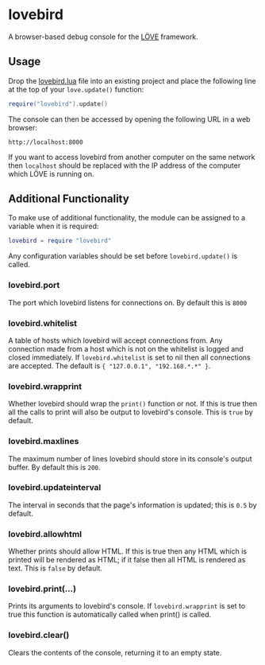 # lovebird
A browser-based debug console for the [LÖVE](http://love2d.org) framework.


## Usage
Drop the [lovebird.lua](lovebird.lua?raw=1) file into an existing project and
place the following line at the top of your `love.update()` function:
```lua
require("lovebird").update()
```
The console can then be accessed by opening the following URL in a web browser:
```
http://localhost:8000
```
If you want to access lovebird from another computer on the same network then
`localhost` should be replaced with the IP address of the computer which LÖVE
is running on.


## Additional Functionality
To make use of additional functionality, the module can be assigned to a
variable when it is required:
```lua
lovebird = require "lovebird"
```
Any configuration variables should be set before `lovebird.update()` is called.

### lovebird.port
The port which lovebird listens for connections on. By default this is `8000`

### lovebird.whitelist
A table of hosts which lovebird will accept connections from. Any connection
made from a host which is not on the whitelist is logged and closed
immediately. If `lovebird.whitelist` is set to nil then all connections are
accepted. The default is `{ "127.0.0.1", "192.168.*.*" }`.

### lovebird.wrapprint
Whether lovebird should wrap the `print()` function or not. If this is true
then all the calls to print will also be output to lovebird's console. This is
`true` by default.

### lovebird.maxlines
The maximum number of lines lovebird should store in its console's output
buffer. By default this is `200`.

### lovebird.updateinterval
The interval in seconds that the page's information is updated; this is `0.5`
by default.

### lovebird.allowhtml
Whether prints should allow HTML. If this is true then any HTML which is
printed will be rendered as HTML; if it false then all HTML is rendered as
text. This is `false` by default.

### lovebird.print(...)
Prints its arguments to lovebird's console. If `lovebird.wrapprint` is set to
true this function is automatically called when print() is called.

### lovebird.clear()
Clears the contents of the console, returning it to an empty state.

